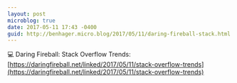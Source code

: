 ```yaml
---
layout: post
microblog: true
date: 2017-05-11 17:43 -0400
guid: http://benhager.micro.blog/2017/05/11/daring-fireball-stack.html
---
```

💻 Daring Fireball: Stack Overflow Trends: [https://daringfireball.net/linked/2017/05/11/stack-overflow-trends](https://daringfireball.net/linked/2017/05/11/stack-overflow-trends)
